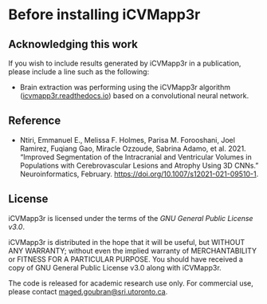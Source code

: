 # Before installing iCVMapp3r

## Acknowledging this work
If you wish to include results generated by iCVMapp3r in a publication, please include a line such as the following:

* Brain extraction was performing using the iCVMapp3r algorithm ([icvmapp3r.readthedocs.io](icvmapp3r.readthedocs.io)) based on a convolutional neural network.

## Reference

* Ntiri, Emmanuel E., Melissa F. Holmes, Parisa M. Forooshani, Joel Ramirez, Fuqiang Gao, Miracle Ozzoude,
Sabrina Adamo, et al. 2021. “Improved Segmentation of the Intracranial and Ventricular Volumes in
Populations with Cerebrovascular Lesions and Atrophy Using 3D CNNs.” Neuroinformatics, February.
https://doi.org/10.1007/s12021-021-09510-1.


## License

iCVMapp3r is licensed under the terms of the *GNU General Public License v3.0*.

iCVMapp3r is distributed in the hope that it will be useful, but WITHOUT ANY WARRANTY; without even the implied warranty of MERCHANTABILITY or FITNESS FOR A PARTICULAR PURPOSE. You should have received a copy of GNU General Public License v3.0 along with iCVMapp3r. 

The code is released for academic research use only. For commercial use, please contact [maged.goubran@sri.utoronto.ca](mailto:maged.goubran@sri.utoronto.ca).
